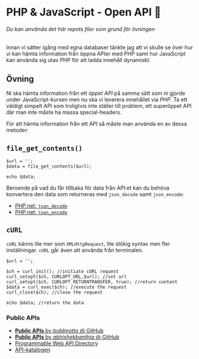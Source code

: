 # PHP & JavaScript - Open API :satellite:
###### Du kan använda det här repots filer som grund för övningen

Innan vi sätter igång med egna databaser tänkte jag att vi skulle se över hur vi kan hämta information från öppna APIer med PHP samt hur JavaScript kan använda sig utav PHP för att ladda innehåll dynamiskt.

## Övning

Ni ska hämta information från ett _öppet API_ på samma sätt som ni gjorde under JavaScript-kursen men nu ska vi leverera innehållet via _PHP_. Ta ett väldigt simpelt API som troligtvis inte ställer till problem, ett superöppet API där man inte måste ha massa special-headers.

För att hämta information från ett API så måste man använda en av dessa metoder:

## `file_get_contents()`

```
$url = '';
$data = file_get_contents($url);

echo $data;
```

Beroende på vad du får tillbaka för data från API:et kan du behöva konvertera den data som returneras med `json_decode` samt `json_encode`:

* [PHP.net: `json_decode`](http://php.net/manual/en/function.json-decode.php)
* [PHP.net: `json_encode`](http://php.net/manual/en/function.json-encode.php)

## `cURL`

`cURL` känns lite mer som `XMLHttpRequest`, lite stökig syntax men fler inställningar. `cURL` går även att använda från terminalen.

```
$url = '';

$ch = curl_init(); //initiate cURL request
curl_setopt($ch, CURLOPT_URL,$url); //set url
curl_setopt($ch, CURLOPT_RETURNTRANSFER, true); //return content
$data = curl_exec($ch); //execute the request
curl_close($ch); //close the request

echo $data; //return the data

```


### Public APIs

* [**Public APIs** by _toddmotto_ @ GitHub](https://github.com/toddmotto/public-apis)
* [**Public APIs** by _abhishekbanthia_ @ GitHub](https://github.com/abhishekbanthia/Public-APIs)
* [Programmable Web API Directory](https://www.programmableweb.com/category/all/apis)
* [API-katalogen](http://apikatalogen.se/)
